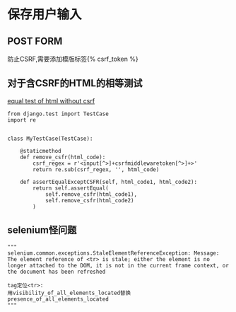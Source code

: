保存用户输入
==========

## POST FORM

防止CSRF,需要添加模版标签{% csrf_token %}

## 对于含CSRF的HTML的相等测试

[equal test of html without csrf](https://gist.github.com/horvatha/2e11b48f431c53b101db6cb817b2fc7f)

```python3
from django.test import TestCase
import re


class MyTestCase(TestCase):

    @staticmethod
    def remove_csfr(html_code):
        csrf_regex = r'<input[^>]+csrfmiddlewaretoken[^>]+>'
        return re.sub(csrf_regex, '', html_code)

    def assertEqualExceptCSFR(self, html_code1, html_code2):
        return self.assertEqual(
            self.remove_csfr(html_code1),
            self.remove_csfr(html_code2)
        )
```

## selenium怪问题

```python3
"""
selenium.common.exceptions.StaleElementReferenceException: Message: The element reference of <tr> is stale; either the element is no longer attached to the DOM, it is not in the current frame context, or the document has been refreshed

tag定位<tr>:
用visibility_of_all_elements_located替换presence_of_all_elements_located
"""
```